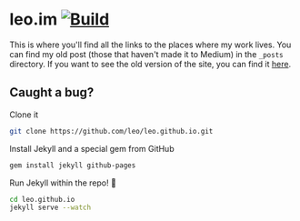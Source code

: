 # leo.im [![Build](https://travis-ci.org/leo/leo.github.io.svg?branch=master)](https://travis-ci.org/leo/leo.github.io)

This is where you'll find all the links to the places where my work lives. You can find my old post (those that haven't made it to Medium) in the `_posts` directory. If you want to see the old version of the site, you can find it [here](https://github.com/leo/leo.github.io/tree/407778d22e4611f873daf2fb2431cf08ef9dffef).

## Caught a bug?

Clone it

```sh
git clone https://github.com/leo/leo.github.io.git
```

Install Jekyll and a special gem from GitHub

```sh
gem install jekyll github-pages
```

Run Jekyll within the repo! :dizzy:

```sh
cd leo.github.io
jekyll serve --watch
```
